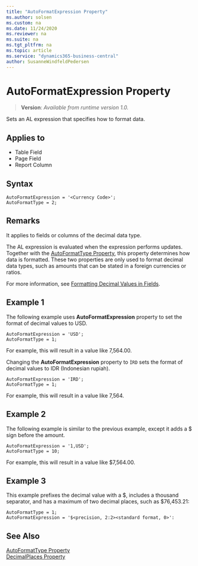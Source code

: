 ```yaml
---
title: "AutoFormatExpression Property"
ms.author: solsen
ms.custom: na
ms.date: 11/24/2020
ms.reviewer: na
ms.suite: na
ms.tgt_pltfrm: na
ms.topic: article
ms.service: "dynamics365-business-central"
author: SusanneWindfeldPedersen
---
```

[//]: # (START>DO_NOT_EDIT)
[//]: # (IMPORTANT:Do not edit any of the content between here and the END>DO_NOT_EDIT.)
[//]: # (Any modifications should be made in the .xml files in the ModernDev repo.)
# AutoFormatExpression Property
> **Version**: _Available from runtime version 1.0._

Sets an AL expression that specifies how to format data.

## Applies to
-   Table Field
-   Page Field
-   Report Column


[//]: # (IMPORTANT: END>DO_NOT_EDIT)


## Syntax
```AL
AutoFormatExpression = '<Currency Code>';
AutoFormatType = 2;
```


## Remarks
It applies to fields or columns of the decimal data type.

The AL expression is evaluated when the expression performs updates. Together with the [AutoFormatType Property](devenv-autoformattype-property.md), this property determines how data is formatted. These two properties are only used to format decimal data types, such as amounts that can be stated in a foreign currencies or ratios.

For more information, see [Formatting Decimal Values in Fields](../devenv-format-field-data.md).

## Example 1

The following example uses **AutoFormatExpression** property to set the format of decimal values to USD.

```AL
AutoFormatExpression = 'USD';
AutoFormatType = 1;
```

For example, this will result in a value like 7,564.00.


Changing the **AutoFormatExpression** property to `ÌRD` sets the format of decimal values to IDR \(Indonesian rupiah\).

```AL
AutoFormatExpression = 'IRD';
AutoFormatType = 1;
```
For example, this will result in a value like 7,564.

## Example 2

The following example is similar to the previous example, except it adds a $ sign before the amount.

```AL
AutoFormatExpression = '1,USD';
AutoFormatType = 10;
```

For example, this will result in a value like $7,564.00.

## Example 3

This example prefixes the decimal value with a $, includes a thousand separator, and has a maximum of two decimal places, such as $76,453.21:

```AL
AutoFormatType = 1;
AutoFormatExpression = '$<precision, 2:2><standard format, 0>':
```

## See Also

[AutoFormatType Property](devenv-autoformattype-property.md)  
[DecimalPlaces Property](devenv-decimalplaces-property.md)
